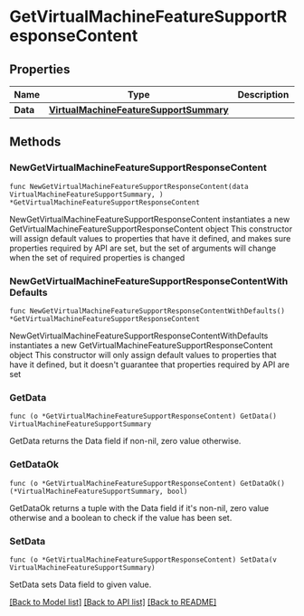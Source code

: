 # GetVirtualMachineFeatureSupportResponseContent

## Properties

Name | Type | Description | Notes
------------ | ------------- | ------------- | -------------
**Data** | [**VirtualMachineFeatureSupportSummary**](VirtualMachineFeatureSupportSummary.md) |  | 

## Methods

### NewGetVirtualMachineFeatureSupportResponseContent

`func NewGetVirtualMachineFeatureSupportResponseContent(data VirtualMachineFeatureSupportSummary, ) *GetVirtualMachineFeatureSupportResponseContent`

NewGetVirtualMachineFeatureSupportResponseContent instantiates a new GetVirtualMachineFeatureSupportResponseContent object
This constructor will assign default values to properties that have it defined,
and makes sure properties required by API are set, but the set of arguments
will change when the set of required properties is changed

### NewGetVirtualMachineFeatureSupportResponseContentWithDefaults

`func NewGetVirtualMachineFeatureSupportResponseContentWithDefaults() *GetVirtualMachineFeatureSupportResponseContent`

NewGetVirtualMachineFeatureSupportResponseContentWithDefaults instantiates a new GetVirtualMachineFeatureSupportResponseContent object
This constructor will only assign default values to properties that have it defined,
but it doesn't guarantee that properties required by API are set

### GetData

`func (o *GetVirtualMachineFeatureSupportResponseContent) GetData() VirtualMachineFeatureSupportSummary`

GetData returns the Data field if non-nil, zero value otherwise.

### GetDataOk

`func (o *GetVirtualMachineFeatureSupportResponseContent) GetDataOk() (*VirtualMachineFeatureSupportSummary, bool)`

GetDataOk returns a tuple with the Data field if it's non-nil, zero value otherwise
and a boolean to check if the value has been set.

### SetData

`func (o *GetVirtualMachineFeatureSupportResponseContent) SetData(v VirtualMachineFeatureSupportSummary)`

SetData sets Data field to given value.



[[Back to Model list]](../README.md#documentation-for-models) [[Back to API list]](../README.md#documentation-for-api-endpoints) [[Back to README]](../README.md)


